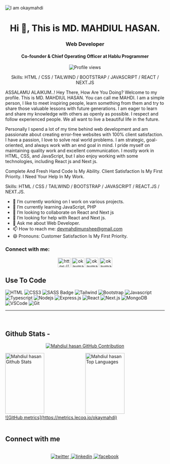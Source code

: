 ![I am okaymahdi](https://i.ibb.co.com/T4CvMhJ/mahdiulhasan.png)
<h1 align="center">Hi 👋, This is MD. MAHDIUL HASAN.</h1>
<h3 align="center">Web Developer</h3>
<h4 align="center">Co-founder & Chief Operating Officer at Hablu Programmer</h4>

<div align="center">

![Profile views](https://komarev.com/ghpvc/?username=okaymahdi&color=red)


 Skills: HTML / CSS / TAILWIND / BOOTSTRAP / JAVASCRIPT / REACT / NEXT.JS 
</div>

ASSALAMU ALAIKUM..! Hey There, How Are You Doing? Welcome to my profile. This is MD. MAHDIUL HASAN. You can call me MAHDI. I am a simple person, I like to meet inspiring people, learn something from them and try to share those valuable lessons with future generations. I am eager to learn and share my knowledge with others as openly as possible. I respect and follow experienced people. We all want to live a beautiful life in the future.

Personally I spend a lot of my time behind web development and am passionate about creating error-free websites with 100% client satisfaction. I have a passion, I love to solve real world problems. I am strategic, goal-oriented, and always work with an end goal in mind. I pride myself on maintaining quality work and excellent communication.
I mostly work in HTML, CSS, and JavaScript, but I also enjoy working with some technologies, including React js and Next js.

Complete And Fresh Hand Code Is My Ability. Client Satisfaction Is My First Priority. I Need Your Help In My Work.

Skills: HTML / CSS / TAILWIND / BOOTSTRAP / JAVASCRIPT / REACT.JS / NEXT.JS.

 - 🔭 I’m currently working on I work on various projects.
 - 🌱 I’m currently learning JavaScript, PHP
 - 👯 I’m looking to collaborate on React and Next js
 - 🤔 I’m looking for help with React and Next js.
 - 💬 Ask me about Web Developer.
 - 📫 How to reach me: devmahdimunshee@gmail.com
 - 😄 Pronouns: Customer Satisfaction Is My First Priority.

<h3 align="left">Connect with me:</h3>
<p align="center">
<a href="https://github.com/https://github.com/okaymahdi" target="blank"><img align="center" src="https://raw.githubusercontent.com/rahuldkjain/github-profile-readme-generator/master/src/images/icons/Social/github.svg" alt="https://github.com/okaymahdi" height="30" width="40" /></a>
<a href="https://fb.com/okaymahdi" target="blank"><img align="center" src="https://raw.githubusercontent.com/rahuldkjain/github-profile-readme-generator/master/src/images/icons/Social/facebook.svg" alt="okaymahdi" height="30" width="40" /></a>
<a href="https://twitter.com/okaymahdi" target="blank"><img align="center" src="https://raw.githubusercontent.com/rahuldkjain/github-profile-readme-generator/master/src/images/icons/Social/twitter.svg" alt="okaymahdi" height="30" width="40" /></a>
<a href="https://linkedin.com/in/okaymahdi" target="blank"><img align="center" src="https://raw.githubusercontent.com/rahuldkjain/github-profile-readme-generator/master/src/images/icons/Social/linked-in-alt.svg" alt="okaymahdi" height="30" width="40" /></a>

</p>

## Use To Code
![HTML](https://img.shields.io/badge/HTML5-E34F26?style=for-the-badge&logo=html5&logoColor=white)
![CSS3](https://img.shields.io/badge/CSS3-1572B6?style=for-the-badge&logo=css3&logoColor=white)
![SASS Badge](https://img.shields.io/badge/Sass-CC6699?style=for-the-badge&logo=sass&logoColor=white)
![Tailwind](https://img.shields.io/badge/Tailwind_CSS-092749?style=for-the-badge&logo=tailwindcss&logoColor=06B6D4&labelColor=000000)
![Bootstrap](https://img.shields.io/badge/Bootstrap-563D7C?style=for-the-badge&logo=bootstrap&logoColor=white)
![Javascript](https://img.shields.io/badge/Javascript-F0DB4F?style=for-the-badge&labelColor=black&logo=javascript&logoColor=F0DB4F)
![Typescript](https://img.shields.io/badge/Typescript-007acc?style=for-the-badge&labelColor=black&logo=typescript&logoColor=007acc)
![Nodejs](https://img.shields.io/badge/Nodejs-3C873A?style=for-the-badge&labelColor=black&logo=node.js&logoColor=3C873A)
![Express.js](https://img.shields.io/badge/Express.js-000000?style=for-the-badge&logo=express&logoColor=white)
![React](https://img.shields.io/badge/-React-61DBFB?style=for-the-badge&labelColor=black&logo=react&logoColor=61DBFB)
![Next.js](https://img.shields.io/badge/next.js-000000?style=for-the-badge&logo=nextdotjs&logoColor=white)
![MongoDB](https://img.shields.io/badge/MongoDB-4EA94B?style=for-the-badge&logo=mongodb&logoColor=white)
![VSCode](https://img.shields.io/badge/Visual_Studio-0078d7?style=for-the-badge&logo=visual%20studio&logoColor=white)
![Git](https://img.shields.io/badge/Git-F05032?style=for-the-badge&logo=git&logoColor=white)

<hr/>
<br/>

## Github Stats -

<p align="center">
  <a href="https://github.com/okaymahdi">
    <img src="https://github-profile-summary-cards.vercel.app/api/cards/profile-details?username=okaymahdi&theme=radical" alt="Mahdiul hasan GitHub Contribution"/>
  </a>
</p>

<a> 
    <a href="https://github.com/okaymahdi"><img alt="Mahdiul hasan Github Stats" src="https://denvercoder1-github-readme-stats.vercel.app/api?username=okaymahdi&show_icons=true&count_private=true&theme=react&border_color=7F3FBF&bg_color=0D1117&title_color=F85D7F&icon_color=F8D866" height="192px" width="49.5%"/></a>
  <a href="https://github.com/okaymahdi"><img alt="Mahdiul hasan Top Languages" src="https://denvercoder1-github-readme-stats.vercel.app/api/top-langs/?username=okaymahdi&langs_count=8&layout=compact&theme=react&border_color=7F3FBF&bg_color=0D1117&title_color=F85D7F&icon_color=F8D866" height="192px" width="49.5%"/></a>
   <a href="https://metrics.lecoq.io/okaymahdi">
    ![GitHub metrics](https://metrics.lecoq.io/okaymahdi) 
   </a>
</a>

<br/>

<br/>

## Connect with me

<div align="center">
<br/>
<a href="https://twitter.com/okaymahdi" target="_blank">
<img src=https://img.shields.io/badge/twitter-%2300acee.svg?&style=for-the-badge&logo=twitter&logoColor=white alt=twitter style="margin-bottom: 5px; margin-right: 2px;" />
</a>
<a href="https://www.linkedin.com/in/okaymahdi/" target="_blank">
<img src=https://img.shields.io/badge/linkedin-%231E77B5.svg?&style=for-the-badge&logo=linkedin&logoColor=white alt=linkedin style="margin-bottom: 5px; margin-right: 2px;" />
</a>
<a href="https://www.facebook.com/okaymahdi" target="_blank">
<img src=https://img.shields.io/badge/facebook-%232E87FB.svg?&style=for-the-badge&logo=facebook&logoColor=white alt=facebook style="margin-bottom: 5px; margin-right: 2px;" />
</a>  
</div>
